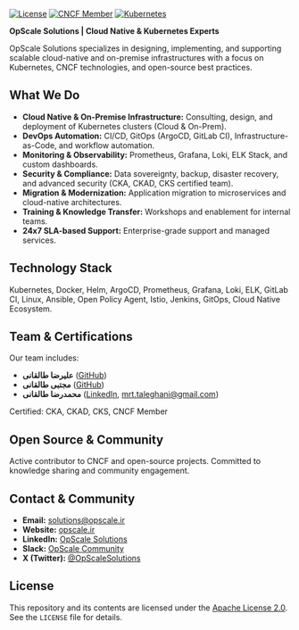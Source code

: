 
[![License](https://img.shields.io/badge/License-Apache%202.0-blue.svg)](https://opensource.org/licenses/Apache-2.0)
[![CNCF Member](https://img.shields.io/badge/CNCF-Member-blueviolet.svg)](https://www.cncf.io/)
[![Kubernetes](https://img.shields.io/badge/Kubernetes-Certified%20Experts-blue.svg)](https://www.cncf.io/certification/)

**OpScale Solutions | Cloud Native & Kubernetes Experts**

OpScale Solutions specializes in designing, implementing, and supporting scalable cloud-native and on-premise infrastructures with a focus on Kubernetes, CNCF technologies, and open-source best practices.

## What We Do

- **Cloud Native & On-Premise Infrastructure:** Consulting, design, and deployment of Kubernetes clusters (Cloud & On-Prem).
- **DevOps Automation:** CI/CD, GitOps (ArgoCD, GitLab CI), Infrastructure-as-Code, and workflow automation.
- **Monitoring & Observability:** Prometheus, Grafana, Loki, ELK Stack, and custom dashboards.
- **Security & Compliance:** Data sovereignty, backup, disaster recovery, and advanced security (CKA, CKAD, CKS certified team).
- **Migration & Modernization:** Application migration to microservices and cloud-native architectures.
- **Training & Knowledge Transfer:** Workshops and enablement for internal teams.
- **24x7 SLA-based Support:** Enterprise-grade support and managed services.

## Technology Stack

Kubernetes, Docker, Helm, ArgoCD, Prometheus, Grafana, Loki, ELK, GitLab CI, Linux, Ansible, Open Policy Agent, Istio, Jenkins, GitOps, Cloud Native Ecosystem.

## Team & Certifications

Our team includes:
- **علیرضا طالقانی** ([GitHub](https://github.com/AliRezaTaleghani))
- **مجتبی طالقانی** ([GitHub](https://github.com/mojitaleghani))
- **محمدرضا طالقانی** ([LinkedIn](https://www.linkedin.com/in/mohammad-reza-taleghani-b6684049/), mrt.taleghani@gmail.com)

Certified: CKA, CKAD, CKS, CNCF Member

## Open Source & Community

Active contributor to CNCF and open-source projects. Committed to knowledge sharing and community engagement.

## Contact & Community

- **Email:** [solutions@opscale.ir](mailto:solutions@opscale.ir)
- **Website:** [opscale.ir](https://opscale.ir)
- **LinkedIn:** [OpScale Solutions](http://linkedin.com/company/opscale)
- **Slack:** [OpScale Community](https://opscale-talk.slack.com)
- **X (Twitter):** [@OpScaleSolutions](https://x.com/OpScaleSolutions)

## License

This repository and its contents are licensed under the [Apache License 2.0](https://opensource.org/licenses/Apache-2.0). See the `LICENSE` file for details.
